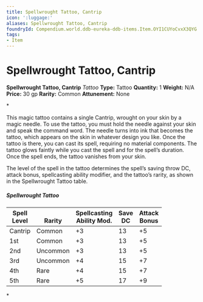 ```yaml
---
title: Spellwrought Tattoo, Cantrip
icon: ':luggage:'
aliases: Spellwrought Tattoo, Cantrip
foundryId: Compendium.world.ddb-eureka-ddb-items.Item.OYI1CUYoCvxX3QYG
tags:
- Item
---
```


# Spellwrought Tattoo, Cantrip

**Spellwrought Tattoo, Cantrip**
_Tattoo_
**Type:** Tattoo
**Quantity:** 1
**Weight:** N/A
**Price:** 30 gp
**Rarity:** Common
**Attunement:** None

*<p>This magic tattoo contains a single Cantrip, wrought on your skin by a magic needle. To use the tattoo, you must hold the needle against your skin and speak the command word. The needle turns into ink that becomes the tattoo, which appears on the skin in whatever design you like. Once the tattoo is there, you can cast its spell, requiring no material components. The tattoo glows faintly while you cast the spell and for the spell’s duration. Once the spell ends, the tattoo vanishes from your skin.

The level of the spell in the tattoo determines the spell’s saving throw DC, attack bonus, spellcasting ability modifier, and the tattoo’s rarity, as shown in the Spellwrought Tattoo table.</p>
<h5>Spellwrought Tattoo</h5>
<table class="compendium-left-aligned-table">
<thead>
<tr>
<th>Spell <br />Level</th>
<th><br />Rarity</th>
<th>Spellcasting <br />Ability Mod.</th>
<th>Save <br />DC</th>
<th>Attack <br />Bonus</th>
</tr>
</thead>
<tbody>
<tr>
<td>Cantrip</td>
<td>Common</td>
<td>+3</td>
<td>13</td>
<td>+5</td>
</tr>
<tr>
<td>1st</td>
<td>Common</td>
<td>+3</td>
<td>13</td>
<td>+5</td>
</tr>
<tr>
<td>2nd</td>
<td>Uncommon</td>
<td>+3</td>
<td>13</td>
<td>+5</td>
</tr>
<tr>
<td>3rd</td>
<td>Uncommon</td>
<td>+4</td>
<td>15</td>
<td>+7</td>
</tr>
<tr>
<td>4th</td>
<td>Rare</td>
<td>+4</td>
<td>15</td>
<td>+7</td>
</tr>
<tr>
<td>5th</td>
<td>Rare</td>
<td>+5</td>
<td>17</td>
<td>+9</td>
</tr>
</tbody>
</table>*